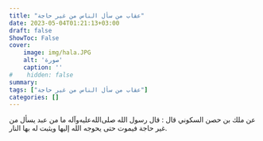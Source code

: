 ```yaml
---
title: "عقاب من سأل الناس من غير حاجة"
date: 2023-05-04T01:21:13+03:00
draft: false
ShowToc: False
cover:
    image: img/hala.JPG
    alt: 'صورة'
    caption: ''
#    hidden: false
summary: 
tags: ["عقاب من سأل الناس من غير حاجة"]
categories: []
---
```

عن ملك بن حصن السكوني قال :
قال رسول الله صلى‌الله‌عليه‌وآله ما من عبد يسأل من غير حاجة فيموت حتى يحوجه
الله إليها ويثبت له بها النار.

